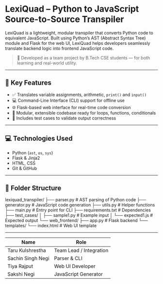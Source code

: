# LexiQuad – Python to JavaScript Source-to-Source Transpiler

LexiQuad is a lightweight, modular transpiler that converts Python code to equivalent JavaScript. Built using Python’s AST (Abstract Syntax Tree) module and Flask for the web UI, LexiQuad helps developers seamlessly translate backend logic into frontend JavaScript code.

> 🚀 Developed as a team project by B.Tech CSE students — for both learning and real-world utility.
---
## 🧠 Key Features

- ✅ Translates variable assignments, arithmetic, `print()` and `input()`
- 💻 Command-Line Interface (CLI) support for offline use
- 🌐 Flask-based web interface for real-time code conversion
- 🔄 Modular, extensible codebase ready for loops, functions, conditionals
- 📁 Includes test cases to validate output correctness

---

## 💻 Technologies Used

- Python (`ast`, `os`, `sys`)
- Flask & Jinja2
- HTML, CSS
- Git & GitHub

---

## 📂 Folder Structure

lexiquad_transpiler/
├── parser.py # AST parsing of Python code
├── generator.py # JavaScript code generation
├── utils.py # Helper functions
├── main.py # Entry point for CLI
├── requirements.txt # Dependencies
├── test_cases/
│ ├── sample1.py # Example input
│ └── expected1.js # Expected output
└── web_frontend/
├── app.py # Flask backend
└── templates/
└── index.html # Web UI template


---

| Name              | Role                   
| ----------------- | ----------------------- | 
| Taru Kulshrestha  | Team Lead / Integration | 
| Sachin Singh Negi | Parser & CLI            | 
| Tiya Rajput       | Web UI Developer        |
| Sakshi Negi       | JavaScript Generator    |


